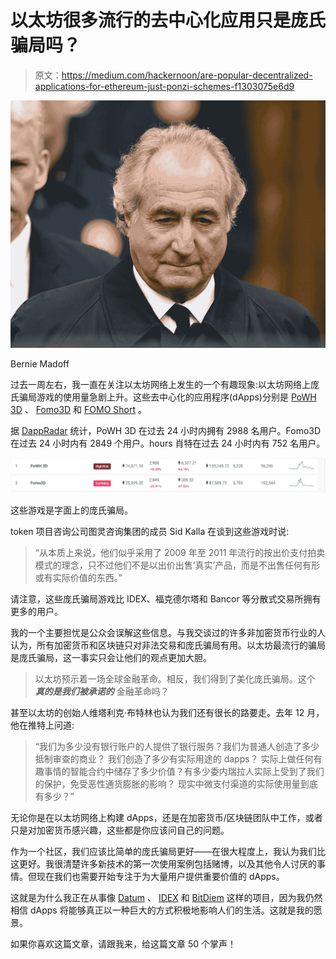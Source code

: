 # 以太坊很多流行的去中心化应用只是庞氏骗局吗？

> 原文：<https://medium.com/hackernoon/are-popular-decentralized-applications-for-ethereum-just-ponzi-schemes-f1303075e6d9>

![](img/0bcbc91c792a0c2cc9e76e5cd7542b0f.png)

Bernie Madoff

过去一周左右，我一直在关注以太坊网络上发生的一个有趣现象:以太坊网络上庞氏骗局游戏的使用量急剧上升。这些去中心化的应用程序(dApps)分别是 [PoWH 3D](https://powh.io/) 、 [Fomo3D](https://exitscam.me/) 和 [FOMO Short](https://fomoshort.me/play) 。

据 [DappRadar](https://dappradar.com/dapps) 统计，PoWH 3D 在过去 24 小时内拥有 2988 名用户。Fomo3D 在过去 24 小时内有 2849 个用户。hours 肖特在过去 24 小时内有 752 名用户。

![](img/c561de230295004ab887081bf28a2ad6.png)

这些游戏是字面上的庞氏骗局。

token 项目咨询公司图灵咨询集团的成员 Sid Kalla 在谈到这些游戏时说:

> “从本质上来说，他们似乎采用了 2009 年至 2011 年流行的按出价支付拍卖模式的理念，只不过他们不是以出价出售‘真实’产品，而是不出售任何有形或有实际价值的东西。”

请注意，这些庞氏骗局游戏比 IDEX、福克德尔塔和 Bancor 等分散式交易所拥有更多的用户。

我的一个主要担忧是公众会误解这些信息。与我交谈过的许多非加密货币行业的人认为，所有加密货币和区块链只对非法交易和庞氏骗局有用。以太坊最流行的骗局是庞氏骗局，这一事实只会让他们的观点更加大胆。

> 以太坊预示着一场全球金融革命。相反，我们得到了美化庞氏骗局。这个 ***真的是我们被承诺的*** 金融革命吗？

甚至以太坊的创始人维塔利克·布特林也认为我们还有很长的路要走。去年 12 月，他在推特上问道:

> “我们为多少没有银行账户的人提供了银行服务？我们为普通人创造了多少抵制审查的商业？
> 我们创造了多少有实际用途的 dapps？
> 实际上做任何有趣事情的智能合约中储存了多少价值？有多少委内瑞拉人实际上受到了我们的保护，免受恶性通货膨胀的影响？
> 现实中微支付渠道的实际使用量到底有多少？”

无论你是在以太坊网络上构建 dApps，还是在加密货币/区块链团队中工作，或者只是对加密货币感兴趣，这些都是你应该问自己的问题。

作为一个社区，我们应该比简单的庞氏骗局更好——在很大程度上，我认为我们比这更好。我很清楚许多新技术的第一次使用案例包括赌博，以及其他令人讨厌的事情。但现在我们也需要开始专注于为大量用户提供重要价值的 dApps。

这就是为什么我正在从事像 [Datum](https://datum.org/) 、 [IDEX](https://idex.market/) 和 [BitDiem](https://www.bitdiem.com/) 这样的项目，因为我仍然相信 dApps 将能够真正以一种巨大的方式积极地影响人们的生活。这就是我的愿景。

如果你喜欢这篇文章，请跟我来，给这篇文章 50 个掌声！